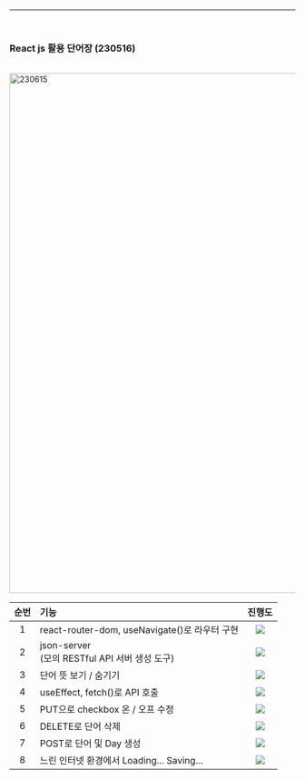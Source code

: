<br>

<hr>

<br>

### React js 활용 단어장 (230516)

<br>

<img width="916" alt="230615" src="https://github.com/kanghaeven/Frontend_practice/assets/122589773/b762bfbd-1d34-4b62-ae95-e060714fae98">

<br>

|순번|기능|진행도|
|:--:|:--|:--:|
|1|react-router-dom, useNavigate()로 라우터 구현|![](https://geps.dev/progress/100)|	
|2|json-server<br>(모의 RESTful API 서버 생성 도구)|![](https://geps.dev/progress/100)|	
|3|단어 뜻 보기 / 숨기기|![](https://geps.dev/progress/100)|
|4|useEffect, fetch()로 API 호출|![](https://geps.dev/progress/100)|	
|5|PUT으로 checkbox 온 / 오프 수정|![](https://geps.dev/progress/100)|	
|6|DELETE로 단어 삭제|![](https://geps.dev/progress/100)|	
|7|POST로 단어 및 Day 생성|![](https://geps.dev/progress/100)|	
|8|느린 인터넷 환경에서 Loading... Saving...|![](https://geps.dev/progress/100)|	

